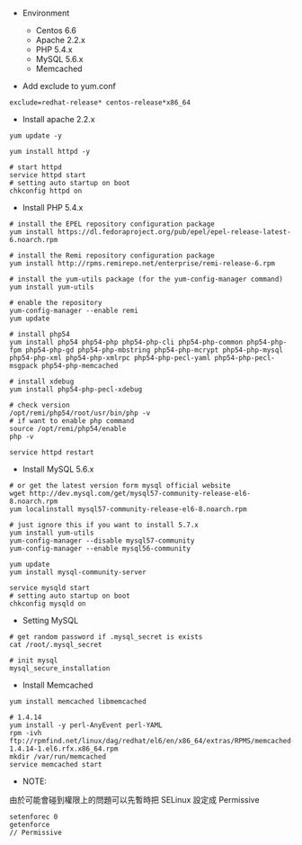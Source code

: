 - Environment
  - Centos 6.6
  - Apache 2.2.x
  - PHP 5.4.x
  - MySQL 5.6.x
  - Memcached

- Add exclude to yum.conf

```
exclude=redhat-release* centos-release*x86_64
```

- Install apache 2.2.x

```
yum update -y

yum install httpd -y

# start httpd
service httpd start
# setting auto startup on boot
chkconfig httpd on
```

- Install PHP 5.4.x

```
# install the EPEL repository configuration package
yum install https://dl.fedoraproject.org/pub/epel/epel-release-latest-6.noarch.rpm

# install the Remi repository configuration package
yum install http://rpms.remirepo.net/enterprise/remi-release-6.rpm

# install the yum-utils package (for the yum-config-manager command)
yum install yum-utils

# enable the repository
yum-config-manager --enable remi
yum update

# install php54
yum install php54 php54-php php54-php-cli php54-php-common php54-php-fpm php54-php-gd php54-php-mbstring php54-php-mcrypt php54-php-mysql php54-php-xml php54-php-xmlrpc php54-php-pecl-yaml php54-php-pecl-msgpack php54-php-memcached

# install xdebug
yum install php54-php-pecl-xdebug

# check version
/opt/remi/php54/root/usr/bin/php -v
# if want to enable php command
source /opt/remi/php54/enable
php -v

service httpd restart
```

- Install MySQL 5.6.x

```
# or get the latest version form mysql official website
wget http://dev.mysql.com/get/mysql57-community-release-el6-8.noarch.rpm
yum localinstall mysql57-community-release-el6-8.noarch.rpm

# just ignore this if you want to install 5.7.x
yum install yum-utils
yum-config-manager --disable mysql57-community
yum-config-manager --enable mysql56-community

yum update
yum install mysql-community-server

service mysqld start
# setting auto startup on boot
chkconfig mysqld on
```

- Setting MySQL

```
# get random password if .mysql_secret is exists
cat /root/.mysql_secret

# init mysql
mysql_secure_installation
```

- Install Memcached

```
yum install memcached libmemcached

# 1.4.14
yum install -y perl-AnyEvent perl-YAML
rpm -ivh ftp://rpmfind.net/linux/dag/redhat/el6/en/x86_64/extras/RPMS/memcached-1.4.14-1.el6.rfx.x86_64.rpm
mkdir /var/run/memcached
service memcached start
```


- NOTE:

由於可能會碰到權限上的問題可以先暫時把 SELinux 設定成 Permissive

```
setenforec 0
getenforce
// Permissive
```
